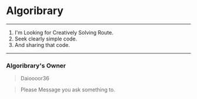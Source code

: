 Algoribrary
===========

***
1. I'm Looking for Creatively Solving Route.
2. Seek clearly simple code.
3. And sharing that code.

***

### Algoribrary's Owner
> Daioooor36

> Please Message you ask something to.
